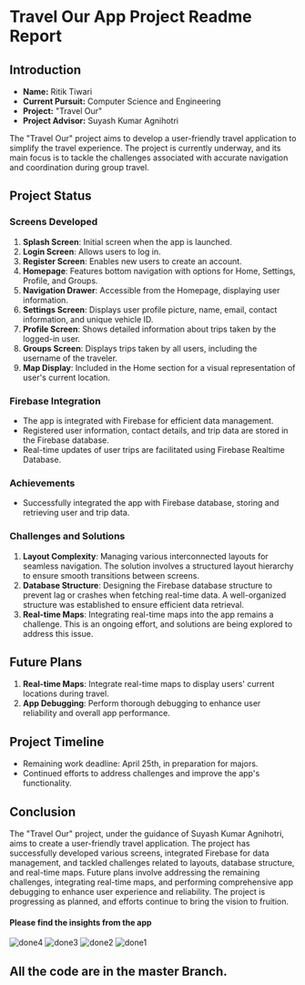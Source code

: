 # Travel Our App Project Readme Report

## Introduction

- **Name:** Ritik Tiwari
- **Current Pursuit:** Computer Science and Engineering
- **Project:** "Travel Our"
- **Project Advisor:** Suyash Kumar Agnihotri

The "Travel Our" project aims to develop a user-friendly travel application to simplify the travel experience. The project is currently underway, and its main focus is to tackle the challenges associated with accurate navigation and coordination during group travel.

## Project Status

### Screens Developed

1. **Splash Screen**: Initial screen when the app is launched.
2. **Login Screen**: Allows users to log in.
3. **Register Screen**: Enables new users to create an account.
4. **Homepage**: Features bottom navigation with options for Home, Settings, Profile, and Groups.
5. **Navigation Drawer**: Accessible from the Homepage, displaying user information.
6. **Settings Screen**: Displays user profile picture, name, email, contact information, and unique vehicle ID.
7. **Profile Screen**: Shows detailed information about trips taken by the logged-in user.
8. **Groups Screen**: Displays trips taken by all users, including the username of the traveler.
9. **Map Display**: Included in the Home section for a visual representation of user's current location.

### Firebase Integration

- The app is integrated with Firebase for efficient data management.
- Registered user information, contact details, and trip data are stored in the Firebase database.
- Real-time updates of user trips are facilitated using Firebase Realtime Database.

### Achievements

- Successfully integrated the app with Firebase database, storing and retrieving user and trip data.

### Challenges and Solutions

1. **Layout Complexity**: Managing various interconnected layouts for seamless navigation. The solution involves a structured layout hierarchy to ensure smooth transitions between screens.
2. **Database Structure**: Designing the Firebase database structure to prevent lag or crashes when fetching real-time data. A well-organized structure was established to ensure efficient data retrieval.
3. **Real-time Maps**: Integrating real-time maps into the app remains a challenge. This is an ongoing effort, and solutions are being explored to address this issue.

## Future Plans

1. **Real-time Maps**: Integrate real-time maps to display users' current locations during travel.
2. **App Debugging**: Perform thorough debugging to enhance user reliability and overall app performance.

## Project Timeline

- Remaining work deadline: April 25th, in preparation for majors.
- Continued efforts to address challenges and improve the app's functionality.

## Conclusion

The "Travel Our" project, under the guidance of Suyash Kumar Agnihotri, aims to create a user-friendly travel application. The project has successfully developed various screens, integrated Firebase for data management, and tackled challenges related to layouts, database structure, and real-time maps. Future plans involve addressing the remaining challenges, integrating real-time maps, and performing comprehensive app debugging to enhance user experience and reliability. The project is progressing as planned, and efforts continue to bring the vision to fruition.

#### Please find the insights from the app
![done4](https://github.com/testgithubtiwari/MyTravelOur/assets/111584498/9c229016-fb47-44de-92d2-59c88c1b5ea0)
![done3](https://github.com/testgithubtiwari/MyTravelOur/assets/111584498/cd37fbbe-f72c-46e4-951a-6fd744fb6421)
![done2](https://github.com/testgithubtiwari/MyTravelOur/assets/111584498/928606a8-0862-41fd-8831-e19827fbb469)
![done1](https://github.com/testgithubtiwari/MyTravelOur/assets/111584498/1d5c677f-7eb7-40ad-b161-478f64bf1aa8)


## All the code are in the master Branch.
